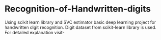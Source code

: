 # Recognition-of-Handwritten-digits
Using scikit learn library and SVC estimator basic deep learning project for handwritten digit recognition. Digit dataset from scikit-learn library is used. For detailed explanation visit-
